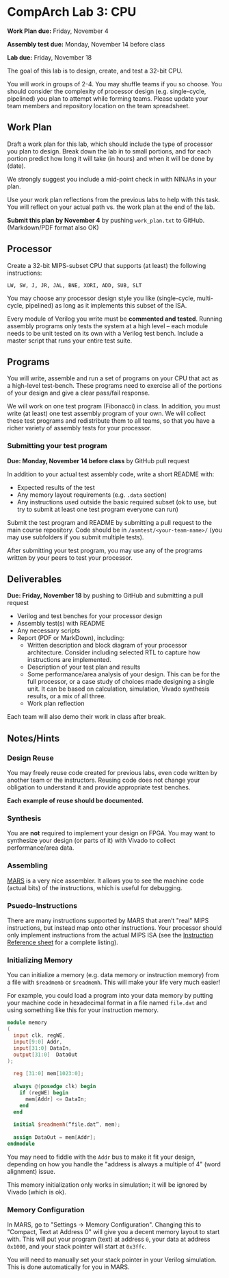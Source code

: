 # CompArch Lab 3: CPU

**Work Plan due:** Friday, November 4

**Assembly test due:** Monday, November 14 before class

**Lab due:** Friday, November 18

The goal of this lab is to design, create, and test a 32-bit CPU.

You will work in groups of 2-4. You may shuffle teams if you so choose. You should consider the complexity of processor design (e.g. single-cycle, pipelined) you plan to attempt while forming teams. Please update your team members and repository location on the team spreadsheet.


## Work Plan ##

Draft a work plan for this lab, which should include the type of processor you plan to design.  Break down the lab in to small portions, and for each portion predict how long it will take (in hours) and when it will be done by (date). 

We strongly suggest you include a mid-point check in with NINJAs in your plan.

Use your work plan reflections from the previous labs to help with this task. You will reflect on your actual path vs. the work plan at the end of the lab.

**Submit this plan by November 4** by pushing `work_plan.txt` to GitHub. (Markdown/PDF format also OK)


## Processor ##

Create a 32-bit MIPS-subset CPU that supports (at least) the following instructions:

	LW, SW, J, JR, JAL, BNE, XORI, ADD, SUB, SLT
    
You may choose any processor design style you like (single-cycle, multi-cycle, pipelined) as long as it implements this subset of the ISA. 

Every module of Verilog you write must be **commented and tested**.  Running assembly programs only tests the system at a high level – each module needs to be unit tested on its own with a Verilog test bench. Include a master script that runs your entire test suite.



## Programs ##

You will write, assemble and run a set of programs on your CPU that act as a high-level test-bench.  These programs need to exercise all of the portions of your design and give a clear pass/fail response.

We will work on one test program (Fibonacci) in class. In addition, you must write (at least) one test assembly program of your own. We will collect these test programs and redistribute them to all teams, so that you have a richer variety of assembly tests for your processor.

### Submitting your test program ###

**Due: Monday, November 14 before class** by GitHub pull request

In addition to your actual test assembly code, write a short README with:
 - Expected results of the test
 - Any memory layout requirements (e.g. `.data` section)
 - Any instructions used outside the basic required subset (ok to use, but try to submit at least one test program everyone can run)

Submit the test program and README by submitting a pull request to the main course repository. Code should be in `/asmtest/<your-team-name>/` (you may use subfolders if you submit multiple tests).

After submitting your test program, you may use any of the programs written by your peers to test your processor.



## Deliverables ##

**Due: Friday, November 18** by pushing to GitHub and submitting a pull request
 - Verilog and test benches for your processor design
 - Assembly test(s) with README 
 - Any necessary scripts
 - Report (PDF or MarkDown), including:
   - Written description and block diagram of your processor architecture. Consider including selected RTL to capture how instructions are implemented.
   - Description of your test plan and results
   - Some performance/area analysis of your design. This can be for the full processor, or a case study of choices made designing a single unit. It can be based on calculation, simulation, Vivado synthesis results, or a mix of all three.
   - Work plan reflection


Each team will also demo their work in class after break.
 

## Notes/Hints ##

### Design Reuse ###
You may freely reuse code created for previous labs, even code written by another team or the instructors. Reusing code does not change your obligation to understand it and provide appropriate test benches.

**Each example of reuse should be documented.** 

### Synthesis ###
You are **not** required to implement your design on FPGA. You may want to synthesize your design (or parts of it) with Vivado to collect performance/area data.

### Assembling ###
[MARS](http://courses.missouristate.edu/kenvollmar/mars/) is a very nice assembler. It allows you to see the machine code (actual bits) of the instructions, which is useful for debugging. 


### Psuedo-Instructions ###
There are many instructions supported by MARS that aren’t "real" MIPS instructions, but instead map onto other instructions. Your processor should only implement instructions from the actual MIPS ISA (see the [Instruction Reference sheet](https://sites.google.com/site/ca16fall/resources/mips) for a complete listing).

### Initializing Memory ###
You can initialize a memory (e.g. data memory or instruction memory) from a file with `$readmemb` or `$readmemh`.  This will make your life very much easier!

For example, you could load a program into your data memory by putting your machine code in hexadecimal format in a file named `file.dat` and using something like this for your instruction memory.  

```verilog
module memory
(
  input clk, regWE,
  input[9:0] Addr,
  input[31:0] DataIn,
  output[31:0]  DataOut
);
  
  reg [31:0] mem[1023:0];  
  
  always @(posedge clk) begin
    if (regWE) begin
      mem[Addr] <= DataIn;
    end
  end
  
  initial $readmemh(“file.dat”, mem);
    
  assign DataOut = mem[Addr];
endmodule
```

You may need to fiddle with the `Addr` bus to make it fit your design, depending on how you handle the "address is always a multiple of 4" (word alignment) issue.

This memory initialization only works in simulation; it will be ignored by Vivado (which is ok).

### Memory Configuration ###

In MARS, go to "Settings -> Memory Configuration".  Changing this to "Compact, Text at Address 0" will give you a decent memory layout to start with.  This will put your program (text) at address `0`, your data at address `0x1000`, and your stack pointer will start at `0x3ffc`.

You will need to manually set your stack pointer in your Verilog simulation.  This is done automatically for you in MARS.

